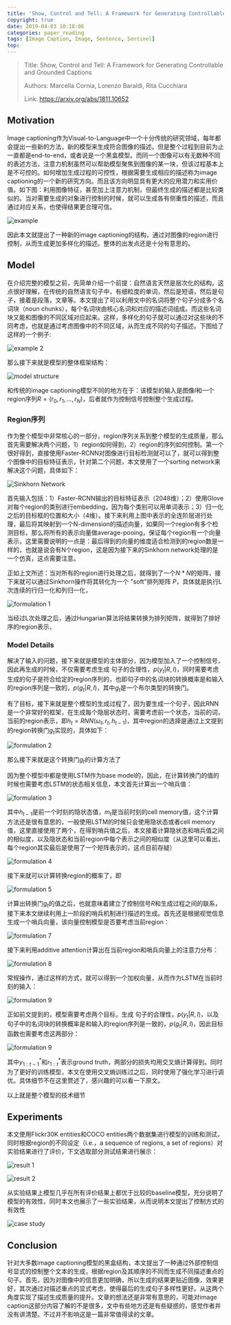 ```yaml
---
title: 'Show, Control and Tell: A Framework for Generating Controllable and Grounded Captions'
copyright: true
date: 2019-04-03 10:18:06
categories: paper_reading
tags: [Image Caption, Image, Sentence, Sentinel]
top:
---
```


> Title: Show, Control and Tell: A Framework for Generating Controllable and Grounded Captions 
>
> Authors: Marcella Cornia, Lorenzo Baraldi, Rita Cucchiara 
>
> Link: https://arxiv.org/abs/1811.10652

## Motivation

Image captioning作为Visual-to-Language中一个十分传统的研究领域，每年都会提出一些新的方法，新的模型来生成符合图像的描述。但是整个过程到目前为止一直都是end-to-end，或者说是一个黑盒模型。而同一个图像可以有无数种不同的表述方法，注意力机制虽然可以帮助模型聚焦到图像的某一块，但该过程基本上是不可控的。如何增加生成过程的可控性，根据需要生成相应的描述称为image captioning的一个新的研究方向。而且该方向明显具有更大的应用潜力和实用价值。如下图：利用图像特征，甚至加上注意力机制，但最终生成的描述都是比较类似的。当对需要生成的对象进行控制的时候，就可以生成各有侧重性的描述，而且通过对应关系，也使得结果更合理可信。

![example](2019-04-02/2019-04-02-1.JPG)

因此本文就提出了一种新的image captioning的结构，通过对图像的region进行控制，从而生成更加多样化的描述。整体的出发点还是十分有意思的。

## Model

在介绍完整的模型之前，先简单介绍一个前提：自然语言天然是层次化的结构。这点很好理解，在传统的自然语言句子中，有细粒度的单词，然后是短语，然后是句子，接着是段落，文章等。本文提出了可以利用文中的名词将整个句子分成多个名词块（noun chunks），每个名词块由核心名词和对应的描述词组成。而这些名词块又能和图像的不同区域对应起来。这样，多样化的句子就可以通过对这些块的不同考虑，也就是通过考虑图像中的不同区域，从而生成不同的句子描述。下图给了这样的一个例子:

![example 2](2019-04-02/2019-04-02-2.JPG)

那么接下来就是模型的整体框架结构：

![model structure](2019-04-02/2019-04-02-3.JPG)

和传统的image captioning模型不同的地方在于：该模型的输入是图像$I$和一个region序列$R = (r_0, r_1, ..., r_N)$，后者就作为控制信号控制整个生成过程。

### Region序列

作为整个模型中非常核心的一部分，region序列关系到整个模型的生成质量，那么首先需要解决两个问题，1）region如何得到，2）region的序列如何控制。第一个很好得到，直接使用Faster-RCNN对图像进行目标检测就可以了，就可以得到整个图像中的目标特征表示，针对第二个问题，本文使用了一个sorting network来解决这个问题，具体如下：

![Sinkhorn Network](2019-04-02/2019-04-02-5.JPG)

首先输入包括：1）Faster-RCNN输出的目标特征表示（2048维）；2）使用Glove对每个region的类别进行embedding，因为每个类别可以用单词表示；3）归一化之后的目标框的位置和大小（4维）。接下来利用上图中表示的全连阶层进行处理，最后将其映射到一个N-dimension的描述向量，如果同一个region有多个检测目标，那么将所有的表示向量做average-pooing，保证每个region有一个向量表示，这里需要说明的一点是：最后得到的向量的维度适合检测到的region数是一样的，也就是说会有N个region，这是因为接下来的Sinkhorn network处理的是一个仿真，这点需要注意。

正如上文所述：当对所有的region进行处理之后，就得到了一个$N * N$的矩阵，接下来就可以通过Sinkhorn操作将其转化为一个 "soft"排列矩阵 $P$，具体就是执行L次连续的行归一化和列归一化，

![formulation 1](2019-04-02/2019-04-02-6.JPG)

当经过L次处理之后，通过Hungarian算法将结果转换为排列矩阵，就得到了排好序的region表示，

### Model Details

解决了输入的问题，接下来就是模型的主体部分，因为模型加入了一个控制信号，因此再生成的时候，不仅需要考虑生成 句子的合理性，$p(y_t|R,I)$，同时需要考虑生成的句子是符合给定的region序列的，也即句子中的名词块的转换概率是和输入的region序列是一致的，$p(g_t|R,I)$，其中$g_t$是一个布尔类型的转换门。

有了目标，接下来就是整个模型的生成过程了，因为要生成一个句子，因此RNN是一个非常好的框架，在生成每个隐层状态时，需要考虑前一个状态，当前的词，当前的region表示，即$h_t = RNN(\omega_t, r_t, h_{t-1})$，其中region的选择是通过上文提到的region转换门$g_t$实现的，具体如下：

![formulation 2](2019-04-02/2019-04-02-7.JPG)

那么接下来就是这个转换门$g_t$的计算方法了

因为整个模型中都是使用LSTM作为base model的，因此，在计算转换门的值的时候也需要考虑LSTM的状态相关信息，本文首先计算出一个哨兵值：

![formulation 3](2019-04-02/2019-04-02-8.JPG)

其中$h_{t-1}$是前一个时刻的隐状态值，$m_t$是当前时刻的cell memory值，这个计算方法还是很有意思的，一般使用LSTM的时候只会使用隐状态或者cell memory值，这里直接使用了两个，在得到哨兵值之后，本文接着计算隐状态和哨兵值之间的相似度，以及隐状态和当前region中每个表示之间的相似度（从这里可以看出，每个region其实最后是使用了一个矩阵表示的，这点目前存疑）

![formulation 4](2019-04-02/2019-04-02-9.JPG)

接下来就可以计算转换region的概率了，即

![formulation 5](2019-04-02/2019-04-02-10.JPG)

计算出转换门$g_t$的值之后，也就意味着建立了控制信号$R​$和生成过程之间的联系，接下来本文继续利用上一阶段的哨兵机制进行描述的生成。首先还是根据视觉信息生成一个哨兵向量，该向量控制模型是否要考虑当前region：

![formulation 7](2019-04-02/2019-04-02-11.JPG)

接下来利用additive attention计算出在当前region和哨兵向量上的注意力分布：

![formulation 8](2019-04-02/2019-04-02-12.JPG)

常规操作，通过这样的方式，就可以得到一个加权向量，从而作为LSTM在当前时刻的输入：

![formulation 9](2019-04-02/2019-04-02-13.JPG)

正如前文提到的，模型需要考虑两个目标，生成 句子的合理性，$p(y_t|R,I)$，以及句子中的名词块的转换概率是和输入的region序列是一致的，$p(g_t|R,I)$，因此目标函数也需要考虑这两部分：

![formulation 9](2019-04-02/2019-04-02-14.JPG)

其中$y_{1:t-1}^*$和$r_{1:t}^*$表示ground truth，两部分的损失均用交叉熵计算得到。同时为了更好的训练模型，本文在使用交叉熵训练过之后，同时使用了强化学习进行调优。具体细节不在这里赘述了，感兴趣的可以看一下原文。

以上就是整个模型的技术细节

## Experiments

本文使用Flickr30K entities和COCO entities两个数据集进行模型的训练和测试，同时根据region的不同设定（i.e.，a sequence of regions, a set of regions）对实验结果进行了评价，下文选取部分测试结果进行展示：

![result 1](2019-04-02/2019-04-02-15.JPG)

![result 2](2019-04-02/2019-04-02-16.JPG)

从实验结果上模型几乎在所有评价结果上都优于比较的baseline模型，充分说明了模型的有效性，同时本文也展示了一些实验结果，从而说明本文提出了控制方式的有效性

![case study](2019-04-02/2019-04-02-4.JPG)

## Conclusion

针对大多数image captioning模型的黑盒结构，本文提出了一种通过外部控制信号显式的控制整个文本的生成，根据region及其顺序的不同而生成不同描述重点的句子。首先，因为对图像中的信息更加明确，所以生成的结果更贴近图像，效果更好，其次通过对描述重点的显式考虑，使得最后的生成句子多样性更好。从这两个角度实现了描述生成质量的提升。文章的想法还是非常有意思的，可能对image caption这部分内容了解的不是很多，文中有些地方还是有些疑惑的，感觉作者并没有讲清楚。不过并不影响这是一篇非常值得读的文章。